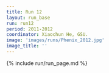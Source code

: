 ```yaml
---
title: Run 12
layout: run_base
run: run12
period: 2011-2012
coordinator: Xiaochun He, GSU.
image: 'images/runs/Phenix_2012.jpg'
image_title: ''
---
```

{% include run/run_page.md %}
